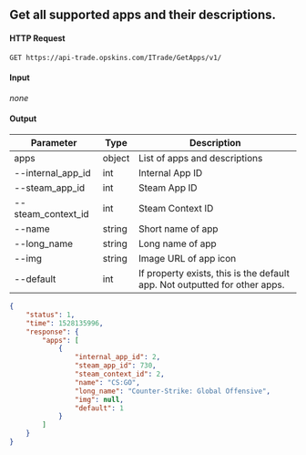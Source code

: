 ## Get all supported apps and their descriptions.

#### HTTP Request

`GET https://api-trade.opskins.com/ITrade/GetApps/v1/`

#### Input
_none_
    
#### Output

Parameter | Type | Description
--------- | -----| -------- 
apps | object | List of apps and descriptions
--internal_app_id | int | Internal App ID
--steam_app_id | int | Steam App ID
--steam_context_id | int | Steam Context ID
--name | string | Short name of app
--long_name | string | Long name of app
--img | string | Image URL of app icon
--default | int | If property exists, this is the default app. Not outputted for other apps.

```json
{
    "status": 1,
    "time": 1528135996,
    "response": {
        "apps": [
            {
                "internal_app_id": 2,
                "steam_app_id": 730,
                "steam_context_id": 2,
                "name": "CS:GO",
                "long_name": "Counter-Strike: Global Offensive",
                "img": null,
                "default": 1
            }
        ]
    }
}
```

